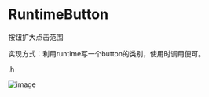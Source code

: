 # RuntimeButton
按钮扩大点击范围

实现方式：利用runtime写一个button的类别，使用时调用便可。

.h

![image](https://github.com/PBgitHub/MyImage/raw/master/git_Image/enlargeTouchArea/enlargeTouchArea1.png)
